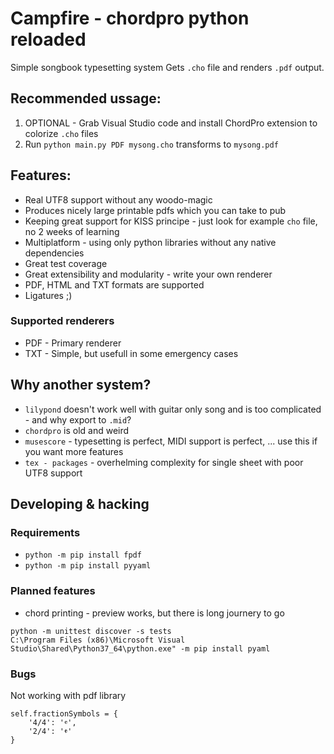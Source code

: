 # Campfire - chordpro python reloaded

Simple songbook typesetting system
Gets `.cho` file and renders `.pdf` output.

## Recommended ussage:
1) OPTIONAL - Grab Visual Studio code and install ChordPro extension to colorize `.cho` files
2) Run `python main.py PDF mysong.cho` transforms to `mysong.pdf `

## Features:
* Real UTF8 support without any woodo-magic
* Produces nicely large printable pdfs which you can take to pub
* Keeping great support for KISS principe - just look for example `cho` file, no 2 weeks of learning
* Multiplatform - using only python libraries without any native dependencies
* Great test coverage
* Great extensibility and modularity - write your own renderer
* PDF, HTML and TXT formats are supported
* Ligatures ;)

### Supported renderers
* PDF - Primary renderer
* TXT - Simple, but usefull in some emergency cases



## Why another system?
* `lilypond` doesn't work well with guitar only song and is too complicated - and why export to `.mid`?
* `chordpro` is old and weird
* `musescore` - typesetting is perfect, MIDI support is perfect, ... use this if you want more features
* `tex - packages` - overhelming complexity for single sheet with poor UTF8 support 


## Developing & hacking
### Requirements
* `python -m pip install fpdf`
* `python -m pip install pyyaml`

### Planned features
* chord printing - preview works, but there is long journery to go

```
python -m unittest discover -s tests
C:\Program Files (x86)\Microsoft Visual Studio\Shared\Python37_64\python.exe" -m pip install pyaml
```

### Bugs
Not working with pdf library 
```
self.fractionSymbols = {
    '4/4': '𝄴',
    '2/4': '𝄵'
}
```

